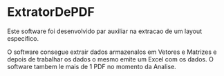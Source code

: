 # ExtratorDePDF

Este software foi desenvolvido par auxiliar na extracao de um layout especifico.

O software consegue extrair dados armazenalos em Vetores e Matrizes e depois de trabalhar os dados o mesmo emite um Excel com os dados.
O software tambem le mais de 1 PDF no momento da Analise.
